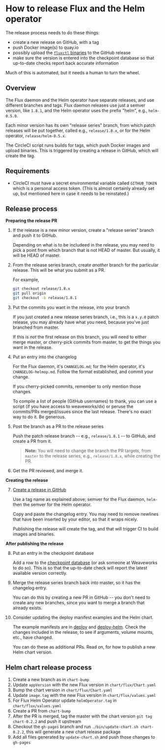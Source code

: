 # How to release Flux and the Helm operator

The release process needs to do these things:

 - create a new release on GitHub, with a tag
 - push Docker image(s) to quay.io
 - possibly upload the [`fluxctl` binaries](/site/fluxctl.md#binary-releases) to the GitHub release
 - make sure the version is entered into the checkpoint database so that up-to-date checks report back accurate information

Much of this is automated, but it needs a human to turn the wheel.

## Overview

The Flux daemon and the Helm operator have separate releases, and use different branches and tags. Flux daemon releases use just a semver version, like `1.8.1`, and the Helm operator uses the prefix "helm", e.g., `helm-0.5.0`.

Each minor version has its own "release series" branch, from which patch releases will be put together, called e.g., `release/1.8.x`, or for the Helm operator, `release/helm-0.5.x`.

The CircleCI script runs builds for tags, which push Docker images and upload binaries. This is triggered by creating a release in GitHub, which will create the tag.

## Requirements

- CircleCI must have a secret environmental variable called `GITHUB_TOKEN` which is a personal access token. (This is almost certainly already set up, but mentioned here in case it needs to be reinstated.)

## Release process

**Preparing the release PR**

1. If the release is a new minor version, create a "release series" branch and push it to GitHub.

    Depending on what is to be includeed in the release, you may need to pick a point from which branch that is not HEAD of master. But usually, it will be HEAD of master.

2. From the release series branch, create _another_ branch for the particular release. This will be what you submit as a PR.

    For example,

    ```sh
    git checkout release/1.8.x
    git pull origin
    git checkout -b release/1.8.1
    ```

3. Put the commits you want in the release, into your branch

    If you just created a new release series branch, i.e., this is a `x.y.0` patch release, you may already have what you need, because you've just branched from master.

    If this is _not_ the first release on this branch, you will need to either merge master, or cherry-pick commits from master, to get the things you want in the release.

4. Put an entry into the changelog

    For the Flux daemon, it's `CHANGELOG.md`; for the Helm operator, it's `CHANGELOG-helmop.md`. Follow the format established, and commit your
change.

    If you cherry-picked commits, remember to only mention those changes.

    To compile a list of people (GitHub usernames) to thank, you can use a script (if you have access to weaveworks/dx) or peruse the commits/PRs merged/issues since the last release. There's no exact way to do it. Be generous.

5. Post the branch as a PR to the release series

    Push the patch release branch -- e.g., `release/1.8.1` -- to GitHub, and create a PR from it.

    > **Note:** You will need to change the branch the PR targets, from `master` to the release series, e.g., `release/1.8.x`, while creating the PR.

6. Get the PR reviewed, and merge it.

**Creating the release**

7. [Create a release in GitHub](https://github.com/weaveworks/flux/releases/new)

    Use a tag name as explained above; semver for the Flux daemon, `helm-` then the semver for the Helm operator.

    Copy and paste the changelog entry. You may need to remove newlines that have been inserted by your editor, so that it wraps nicely.

    Publishing the release will create the tag, and that will trigger CI to build images and binaries.

**After publishing the release**

8. Put an entry in the checkpoint database

    Add a row to the [checkpoint database](https://checkpoint-api.weave.works/admin) (or ask someone at Weaveworks to do so). This is so that the up-to-date check will report the latest available version correctly.

9. Merge the release series branch back into master, so it has the changelog entry.

    You can do this by creating a new PR in GitHub -- you don't need to create any new branches, since you want to merge a branch that already exists.

10. Consider updating the deploy manifest examples and the Helm chart.

    The example manifests are in [deploy](./deploy/) and [deploy-helm](./deploy-helm/). Check the changes included in the release, to see if arguments, volume mounts, etc., have changed.

    You can do these as additional PRs. Read on, for how to publish a new Helm chart version.

## Helm chart release process

1. Create a new branch as in `chart-bump`
2. Update `appVersion` with the new Flux version in `chart/flux/Chart.yaml`
3. Bump the chart version in `chart/flux/Chart.yaml`
4. Update `image.tag` with the new Flux version in `chart/flux/values.yaml`
5. For Flux Helm Operator update `helmOperator.tag` in `chart/flux/values.yaml`
6. Create a PR from `chart-bump`
7. After the PR is merged, tag the master with the chart version `git tag chart-0.2.2` and push it upstream
8. Checkout the `gh-pages` branch and run `./bin/update-chart.sh chart-0.2.2`, this will generate a new chart release package
9. Add all files generated by `update-chart.sh` and push those changes to `gh-pages`
